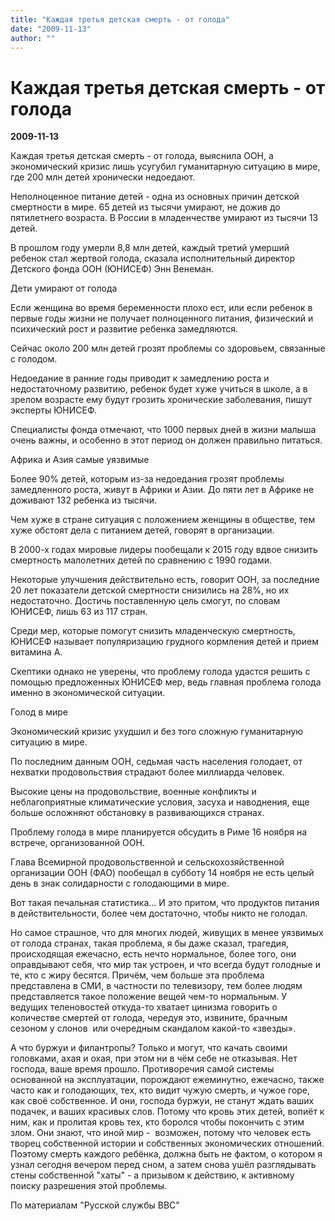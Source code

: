 ```yaml
---
title: "Каждая третья детская смерть - от голода"
date: "2009-11-13"
author: ""
---
```


# Каждая третья детская смерть - от голода

**2009-11-13** 

Каждая третья детская смерть - от голода, выяснила ООН, а экономический кризис лишь усугубил гуманитарную ситуацию в мире, где 200 млн детей хронически недоедают.

Неполноценное питание детей - одна из основных причин детской смертности в мире. 65 детей из тысячи умирают, не дожив до пятилетнего возраста. В России в младенчестве умирают из тысячи 13 детей.

В прошлом году умерли 8,8 млн детей, каждый третий умерший ребенок стал жертвой голода, сказала исполнительный директор Детского фонда ООН (ЮНИСЕФ) Энн Венеман.

Дети умирают от голода 

Если женщина во время беременности плохо ест, или если ребенок в первые годы жизни не получает полноценного питания, физический и психический рост и развитие ребенка замедляются.

Сейчас около 200 млн детей грозят проблемы со здоровьем, связанные с голодом.

Недоедание в ранние годы приводит к замедлению роста и недостаточному развитию, ребенок будет хуже учиться в школе, а в зрелом возрасте ему будут грозить хронические заболевания, пишут эксперты ЮНИСЕФ.

Специалисты фонда отмечают, что 1000 первых дней в жизни малыша очень важны, и особенно в этот период он должен правильно питаться.

Африка и Азия самые уязвимые

Более 90% детей, которым из-за недоедания грозят проблемы замедленного роста, живут в Африки и Азии. До пяти лет в Африке не доживают 132 ребенка из тысячи.

Чем хуже в стране ситуация с положением женщины в обществе, тем хуже обстоят дела с питанием детей, говорят в организации.

В 2000-х годах мировые лидеры пообещали к 2015 году вдвое снизить смертность малолетних детей по сравнению с 1990 годами.

Некоторые улучшения действительно есть, говорит ООН, за последние 20 лет показатели детской смертности снизились на 28%, но их недостаточно. Достичь поставленную цель смогут, по словам ЮНИСЕФ, лишь 63 из 117 стран.

Среди мер, которые помогут снизить младенческую смертность, ЮНИСЕФ называет популяризацию грудного кормления детей и прием витамина А.

Скептики однако не уверены, что проблему голода удастся решить с помощью предложенных ЮНИСЕФ мер, ведь главная проблема голода именно в экономической ситуации.

Голод в мире

Экономический кризис ухудшил и без того сложную гуманитарную ситуацию в мире.

По последним данным ООН, седьмая часть населения голодает, от нехватки продовольствия страдают более миллиарда человек.

Высокие цены на продовольствие, военные конфликты и неблагоприятные климатические условия, засуха и наводнения, еще больше осложняют обстановку в развивающихся странах.

Проблему голода в мире планируется обсудить в Риме 16 ноября на встрече, организованной ООН.

Глава Всемирной продовольственной и сельскохозяйственной организации ООН (ФАО) пообещал в субботу 14 ноября не есть целый день в знак солидарности с голодающими в мире.

Вот такая печальная статистика... И это притом, что продуктов питания в действительности, более чем достаточно, чтобы никто не голодал.

Но самое страшное, что для многих людей, живущих в менее уязвимых от голода странах, такая проблема, я бы даже сказал, трагедия, происходящая ежечасно, есть нечто нормальное, более того, они оправдывают себя, что мир так устроен, и что всегда будут голодные и те, кто с жиру бесятся. Причём, чем больше эта проблема представлена в СМИ, в частности по телевизору, тем более людям представляется такое положение вещей чем-то нормальным. У ведущих теленовостей откуда-то хватает цинизма говорить о количестве смертей от голода, чередуя это, извините, брачным сезоном у слонов  или очередным скандалом какой-то «звезды».

А что буржуи и филантропы? Только и могут, что качать своими головками, ахая и охая, при этом ни в чём себе не отказывая. Нет господа, ваше время прошло. Противоречия самой системы основанной на эксплуатации, порождают ежеминутно, ежечасно, также часто как и голодающих, тех, кто видит чужую смерть, и чужое горе, как своё собственное. И они, господа буржуи, не станут ждать ваших подачек, и ваших красивых слов. Потому что кровь этих детей, вопиёт к ним, как и пролитая кровь тех, кто боролся чтобы покончить с этим злом. Они знают, что иной мир -  возможен, потому что человек есть творец собственной истории и собственных экономических отношений. Поэтому смерть каждого ребёнка, должна быть не фактом, о котором я узнал сегодня вечером перед сном, а затем снова ушёл разглядывать стены собственной "хаты" - а призывом к действию, к активному поиску разрешения этой проблемы.

По материалам "Русской службы BBC"